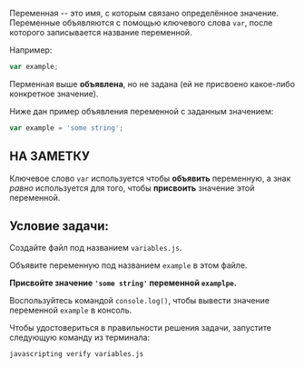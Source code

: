 Переменная -- это имя, с которым связано определённое значение. Переменные объявляются с помощью ключевого слова `var`, после которого записывается название переменной.

Например:

```js
var example;
```

Перменная выше **объявлена**, но не задана (ей не присвоено какое-либо конкретное значение).

Ниже дан пример объявления переменной с заданным значением:

```js
var example = 'some string';
```

## НА ЗАМЕТКУ

Ключевое слово `var` используется чтобы **объявить** переменную, а знак _равно_ используется для того, чтобы **присвоить** значение этой переменной.

## Условие задачи:

Создайте файл под названием `variables.js`.

Объявите переменную под названием `example` в этом файле.

**Присвойте значение `'some string'` переменной `examplpe`.**

Воспользуйтесь командой `console.log()`, чтобы вывести значение переменной `example` в консоль.

Чтобы удостовериться в правильности решения задачи, запустите следующую команду из терминала:

```bash
javascripting verify variables.js
```
